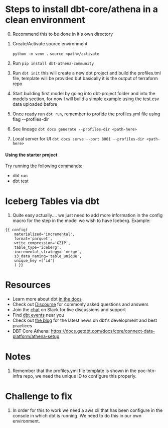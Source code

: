 # Steps to install dbt-core/athena in a clean environment 

0. Recommend this to be done in it's own directory

1. Create/Activate source environment 

	`python -m venv .`
	`source <path>/activate`

2. Run `pip install dbt-athena-community`

3. Run `dbt init` this will create a new dbt project and build the profiles.tml file, template will be provided but basically it is the output of terraform repo

4. Start building first model by going into dbt-project folder and into the models section, for now I will build a simple example using the test.csv data uploaded before

5. Once ready run `dbt run`, remember to profide the profiles.yml file using flag --profiles-dir <path-here>

6. See lineage `dbt docs generate --profiles-dir <path-here>`

7. Local server for UI `dbt docs serve --port 8001 --profiles-dir <path-here>`

#### Using the starter project

Try running the following commands:
- dbt run
- dbt test

# Iceberg Tables via dbt

1. Quite easy actually.... we just need to add more information in the config macro for the step in the model we wish to have Iceberg. Example: 

```
{{ config(
    materialized='incremental',
    format='parquet',
    write_compression='GZIP',
    table_type='iceberg',
    incremental_strategy= 'merge',
    s3_data_naming='table_unique',
    unique_key =['id']
    ) }}
```

# Resources 

- Learn more about dbt [in the docs](https://docs.getdbt.com/docs/introduction)
- Check out [Discourse](https://discourse.getdbt.com/) for commonly asked questions and answers
- Join the [chat](https://community.getdbt.com/) on Slack for live discussions and support
- Find [dbt events](https://events.getdbt.com) near you
- Check out [the blog](https://blog.getdbt.com/) for the latest news on dbt's development and best practices
- DBT Core Athena: https://docs.getdbt.com/docs/core/connect-data-platform/athena-setup


# Notes 

1. Remember that the profiles.yml file template is shown in the poc-htn-infra repo, we need the unique ID to configure this properly.


# Challenge to fix 

1. In order for this to work we need a aws cli that has been configure in the console in which dbt is running. We need to do this in our own environment.

